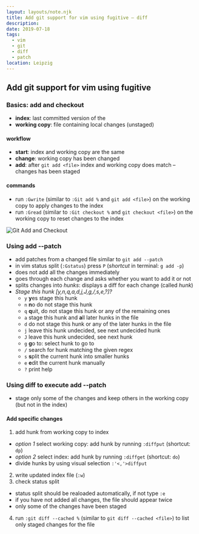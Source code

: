 ```yaml
---
layout: layouts/note.njk
title: Add git support for vim using fugitive – diff
description:
date: 2019-07-18
tags:
  - vim
  - git
  - diff
  - patch
location: Leipzig
---
```

## Add git support for vim using fugitive


### Basics: add and checkout

- **index**: last committed version of the <file>
- **working copy**: file containing local changes (unstaged)

#### workflow

- **start**: index and working copy are the same
- **change**: working copy has been changed
- **add**: after `git add <file>` index and working copy does match – changes has been staged

#### commands

- run `:Gwrite` (similar to  `:Git add %` and `git add <file>`) on the working copy to apply changes to the index
- run `:Gread` (similar to  `:Git checkout %` and `git checkout <file>`) on the working copy to reset changes to the index

![Git Add and Checkout](/assets/img/posts/201907_git-add.jpg)

### Using add --patch

- add patches from a changed file similar to `git add --patch`
- in vim status split (`:Gstatus`) press `P` (*shortcut* in terminal: `g add -p`)
- does not add all the changes immediately
- goes through each change and asks whether you want to add it or not
- splits changes into *hunks*: displays a diff for each change (called *hunk*)
- *Stage this hunk [y,n,q,a,d,j,J,g,/,s,e,?]?*
    - `y` **y**es stage this hunk
    - `n` **n**o do not stage this hunk
    - `q` **q**uit, do not stage this hunk or any of the remaining ones
    - `a` stage this hunk and **a**ll later hunks in the file
    - `d` do not stage this hunk or any of the later hunks in the file
    - `j` leave this hunk undecided, see next undecided hunk
    - `J` leave this hunk undecided, see next hunk
    - `g` **g**o to: select hunk to go to
    - `/` search for hunk matching the given regex
    - `s` **s**plit the current hunk into smaller hunks
    - `e` **e**dit the current hunk manually
    - `?` print help

### Using diff to execute add --patch

- stage only some of the changes and keep others in the working copy (but not in the index)

#### Add specific changes

1. add hunk from working copy to index
  - *option 1* select working copy: add hunk by running `:diffput` (shortcut: `dp`)
  - *option 2* select index: add hunk by running `:diffget` (shortcut: `do`)
  - divide hunks by using visual selection `:'<,'>diffput`
2. write updated index file (`:w`)
3. check status split
  - status split should be realoaded automatically, if not type `:e`
  - if you have not added all changes, the file should appear twice
  - only some of the changes have been staged
4. run `:git diff --cached %` (similar to `git diff --cached <file>`) to list only staged changes for the file

